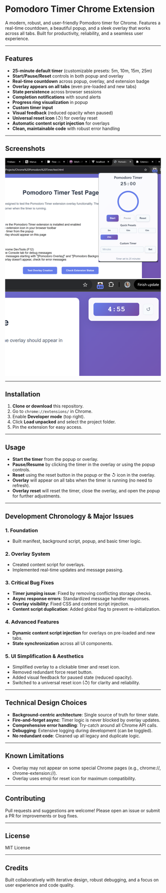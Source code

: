 # Pomodoro Timer Chrome Extension

A modern, robust, and user-friendly Pomodoro timer for Chrome. Features a real-time countdown, a beautiful popup, and a sleek overlay that works across all tabs. Built for productivity, reliability, and a seamless user experience.

---

## Features

- **25-minute default timer** (customizable presets: 5m, 10m, 15m, 25m)
- **Start/Pause/Reset** controls in both popup and overlay
- **Real-time countdown** across popup, overlay, and extension badge
- **Overlay appears on all tabs** (even pre-loaded and new tabs)
- **State persistence** across browser sessions
- **Completion notifications** with sound alerts
- **Progress ring visualization** in popup
- **Custom timer input**
- **Visual feedback** (reduced opacity when paused)
- **Universal reset icon** (↺) for overlay reset
- **Automatic content script injection** for overlays
- **Clean, maintainable code** with robust error handling

---

## Screenshots

![Popup Screenshot](./screenshots/popup.png)
![Overlay Screenshot](./screenshots/overlay.png)

---

## Installation

1. **Clone or download** this repository.
2. Go to `chrome://extensions/` in Chrome.
3. Enable **Developer mode** (top right).
4. Click **Load unpacked** and select the project folder.
5. Pin the extension for easy access.

---

## Usage

- **Start the timer** from the popup or overlay.
- **Pause/Resume** by clicking the timer in the overlay or using the popup controls.
- **Reset** using the reset button in the popup or the ↺ icon in the overlay.
- **Overlay** will appear on all tabs when the timer is running (no need to refresh).
- **Overlay reset** will reset the timer, close the overlay, and open the popup for further adjustments.

---

## Development Chronology & Major Issues

### 1. Foundation
- Built manifest, background script, popup, and basic timer logic.

### 2. Overlay System
- Created content script for overlays.
- Implemented real-time updates and message passing.

### 3. Critical Bug Fixes
- **Timer jumping issue**: Fixed by removing conflicting storage checks.
- **Async response errors**: Standardized message handler responses.
- **Overlay visibility**: Fixed CSS and content script injection.
- **Content script duplication**: Added global flag to prevent re-initialization.

### 4. Advanced Features
- **Dynamic content script injection** for overlays on pre-loaded and new tabs.
- **State synchronization** across all UI components.

### 5. UI Simplification & Aesthetics
- Simplified overlay to a clickable timer and reset icon.
- Removed redundant force reset button.
- Added visual feedback for paused state (reduced opacity).
- Switched to a universal reset icon (↺) for clarity and reliability.

---

## Technical Design Choices

- **Background-centric architecture**: Single source of truth for timer state.
- **Fire-and-forget async**: Timer logic is never blocked by overlay updates.
- **Comprehensive error handling**: Try-catch around all Chrome API calls.
- **Debugging**: Extensive logging during development (can be toggled).
- **No redundant code**: Cleaned up all legacy and duplicate logic.

---

## Known Limitations

- Overlay may not appear on some special Chrome pages (e.g., chrome://, chrome-extension://).
- Overlay uses emoji for reset icon for maximum compatibility.

---

## Contributing

Pull requests and suggestions are welcome! Please open an issue or submit a PR for improvements or bug fixes.

---

## License

MIT License

---

## Credits

Built collaboratively with iterative design, robust debugging, and a focus on user experience and code quality. 